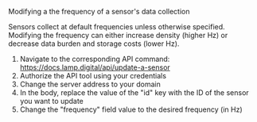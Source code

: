 Modifying a the frequency of a sensor's data collection

Sensors collect at default frequencies unless otherwise specified. Modifying the frequency can either increase density (higher Hz) or decrease data burden and storage costs (lower Hz).

1. Navigate to the corresponding API command: https://docs.lamp.digital/api/update-a-sensor
2. Authorize the API tool using your credentials
3. Change the server address to your domain
4. In the body, replace the value of the "id" key with the ID of the sensor you want to update
5. Change the "frequency" field value to the desired frequency (in Hz)

